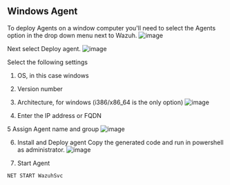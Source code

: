 <H2>Windows Agent</H2>

To deploy Agents on a window computer you'll need to select the Agents option in the drop down menu next to Wazuh. 
![image](https://github.com/Shawn-Nichol/Wazuh/assets/30714313/47f7c0b2-4d92-42a1-8e63-5357ddbf70c5)

Next select Deploy agent. 
![image](https://github.com/Shawn-Nichol/Wazuh/assets/30714313/f5a688be-e3a7-40ec-bea1-414f9166a29f)

Select the following settings
1. OS, in this case windows
2. Version number
3. Architecture, for windows (i386/x86_64 is the only option)
![image](https://github.com/Shawn-Nichol/Wazuh/assets/30714313/46d3be62-4107-4572-ab4b-0f3c324373a5)

4. Enter the IP address or FQDN
  
5  Assign Agent name and group
![image](https://github.com/Shawn-Nichol/Wazuh/assets/30714313/178e9a80-a8fe-4752-ae44-d3bf82aff94b)

6.  Install and Deploy agent
Copy the generated code and run in powershell as administrator. 
![image](https://github.com/Shawn-Nichol/Wazuh/assets/30714313/5daa0a65-f7ee-4777-b2b4-014c77750c9c)

7. Start Agent
```
NET START WazuhSvc
```
